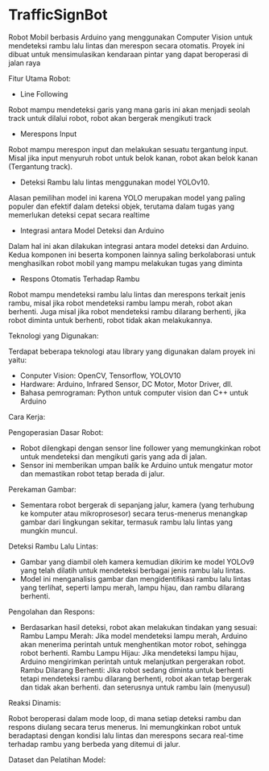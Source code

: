 # TrafficSignBot

Robot Mobil berbasis Arduino yang menggunakan Computer Vision untuk mendeteksi rambu lalu lintas dan merespon secara otomatis. Proyek ini dibuat untuk mensimulasikan kendaraan pintar yang dapat beroperasi di jalan raya

Fitur Utama Robot:

- Line Following

Robot mampu mendeteksi garis yang mana garis ini akan menjadi seolah track untuk dilalui robot, robot akan bergerak mengikuti track

- Merespons Input

Robot mampu merespon input dan melakukan sesuatu tergantung input. Misal jika input menyuruh robot untuk belok kanan, robot akan belok kanan (Tergantung track).

- Deteksi Rambu lalu lintas menggunakan model YOLOv10.

Alasan pemilihan model ini karena YOLO merupakan model yang paling populer dan efektif dalam deteksi objek, terutama dalam tugas yang memerlukan deteksi cepat secara realtime

- Integrasi antara Model Deteksi dan Arduino

Dalam hal ini akan dilakukan integrasi antara model deteksi dan Arduino. Kedua komponen ini beserta komponen lainnya saling berkolaborasi untuk menghasilkan robot mobil yang mampu melakukan tugas yang diminta

- Respons Otomatis Terhadap Rambu

Robot mampu mendeteksi rambu lalu lintas dan merespons terkait jenis rambu, misal jika robot mendeteksi rambu lampu merah, robot akan berhenti. Juga misal jika robot mendeteksi rambu dilarang berhenti, jika robot diminta untuk berhenti, robot tidak akan melakukannya.

Teknologi yang Digunakan:

Terdapat beberapa teknologi atau library yang digunakan dalam proyek ini yaitu:

- Conputer Vision: OpenCV, Tensorflow, YOLOV10
- Hardware: Arduino, Infrared Sensor, DC Motor, Motor Driver, dll.
- Bahasa pemrograman: Python untuk computer vision dan C++ untuk Arduino

Cara Kerja:

Pengoperasian Dasar Robot:

- Robot dilengkapi dengan sensor line follower yang memungkinkan robot untuk mendeteksi dan mengikuti garis yang ada di jalan.
- Sensor ini memberikan umpan balik ke Arduino untuk mengatur motor dan memastikan robot tetap berada di jalur.

Perekaman Gambar:

- Sementara robot bergerak di sepanjang jalur, kamera (yang terhubung ke komputer atau mikroprosesor) secara terus-menerus menangkap gambar dari lingkungan sekitar, termasuk rambu lalu lintas yang mungkin muncul.

Deteksi Rambu Lalu Lintas:

- Gambar yang diambil oleh kamera kemudian dikirim ke model YOLOv9 yang telah dilatih untuk mendeteksi berbagai jenis rambu lalu lintas.
- Model ini menganalisis gambar dan mengidentifikasi rambu lalu lintas yang terlihat, seperti lampu merah, lampu hijau, dan rambu dilarang berhenti.

Pengolahan dan Respons:

- Berdasarkan hasil deteksi, robot akan melakukan tindakan yang sesuai:
  Rambu Lampu Merah: Jika model mendeteksi lampu merah, Arduino akan menerima perintah untuk menghentikan motor robot, sehingga robot berhenti.
  Rambu Lampu Hijau: Jika mendeteksi lampu hijau, Arduino mengirimkan perintah untuk melanjutkan pergerakan robot.
  Rambu Dilarang Berhenti: Jika robot sedang diminta untuk berhenti tetapi mendeteksi rambu dilarang berhenti, robot akan tetap bergerak dan tidak akan berhenti.
  dan seterusnya untuk rambu lain (menyusul)

Reaksi Dinamis:

Robot beroperasi dalam mode loop, di mana setiap deteksi rambu dan respons diulang secara terus menerus. Ini memungkinkan robot untuk beradaptasi dengan kondisi lalu lintas dan merespons secara real-time terhadap rambu yang berbeda yang ditemui di jalur.

Dataset dan Pelatihan Model:
